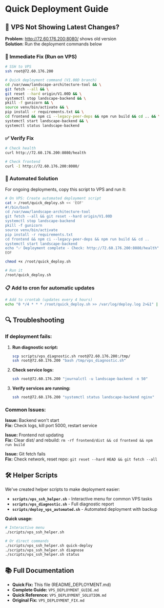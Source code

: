 # Quick Deployment Guide

## 🚨 VPS Not Showing Latest Changes? 

**Problem**: http://72.60.176.200:8080/ shows old version  
**Solution**: Run the deployment commands below

### 🚀 Immediate Fix (Run on VPS)

```bash
# SSH to VPS
ssh root@72.60.176.200

# Quick deployment command (V1.00D branch)
cd /var/www/landscape-architecture-tool && \
git fetch --all && \
git reset --hard origin/V1.00D && \
systemctl stop landscape-backend && \
pkill -f gunicorn && \
source venv/bin/activate && \
pip install -r requirements.txt && \
cd frontend && npm ci --legacy-peer-deps && npm run build && cd .. && \
systemctl start landscape-backend && \
systemctl status landscape-backend
```

### ✅ Verify Fix

```bash
# Check health
curl http://72.60.176.200:8080/health

# Check frontend
curl -I http://72.60.176.200:8080/
```

### 🔧 Automated Solution

For ongoing deployments, copy this script to VPS and run it:

```bash
# On VPS: Create automated deployment script
cat > /root/quick_deploy.sh << 'EOF'
#!/bin/bash
cd /var/www/landscape-architecture-tool
git fetch --all && git reset --hard origin/V1.00D
systemctl stop landscape-backend
pkill -f gunicorn
source venv/bin/activate
pip install -r requirements.txt
cd frontend && npm ci --legacy-peer-deps && npm run build && cd ..
systemctl start landscape-backend
echo "✅ Deployment complete - Check: http://72.60.176.200:8080/health"
EOF

chmod +x /root/quick_deploy.sh

# Run it
/root/quick_deploy.sh
```

### 📋 Add to cron for automatic updates

```bash
# Add to crontab (updates every 4 hours)
echo "0 */4 * * * /root/quick_deploy.sh >> /var/log/deploy.log 2>&1" | crontab -
```

## 🔍 Troubleshooting

### If deployment fails:

1. **Run diagnostic script:**
   ```bash
   scp scripts/vps_diagnostic.sh root@72.60.176.200:/tmp/
   ssh root@72.60.176.200 "bash /tmp/vps_diagnostic.sh"
   ```

2. **Check service logs:**
   ```bash
   ssh root@72.60.176.200 "journalctl -u landscape-backend -n 50"
   ```

3. **Verify services are running:**
   ```bash
   ssh root@72.60.176.200 "systemctl status landscape-backend nginx"
   ```

### Common Issues:

**Issue:** Backend won't start  
**Fix:** Check logs, kill port 5000, restart service

**Issue:** Frontend not updating  
**Fix:** Clear dist/ and rebuild: `rm -rf frontend/dist && cd frontend && npm run build`

**Issue:** Git fetch fails  
**Fix:** Check network, reset repo: `git reset --hard HEAD && git fetch --all`

## 🛠️ Helper Scripts

We've created helper scripts to make deployment easier:

- **`scripts/vps_ssh_helper.sh`** - Interactive menu for common VPS tasks
- **`scripts/vps_diagnostic.sh`** - Full diagnostic report
- **`scripts/deploy_vps_automated.sh`** - Automated deployment with backup

**Quick usage:**
```bash
# Interactive menu
./scripts/vps_ssh_helper.sh

# Or direct commands
./scripts/vps_ssh_helper.sh quick-deploy
./scripts/vps_ssh_helper.sh diagnose
./scripts/vps_ssh_helper.sh status
```

## 📚 Full Documentation

- **Quick Fix:** This file (README_DEPLOYMENT.md)
- **Complete Guide:** `VPS_DEPLOYMENT_GUIDE.md`
- **Quick Reference:** `VPS_DEPLOYMENT_SOLUTION.md`
- **Original Fix:** `VPS_DEPLOYMENT_FIX.md`
